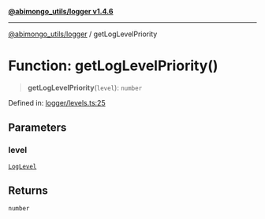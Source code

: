 [**@abimongo_utils/logger v1.4.6**](../README.md)

***

[@abimongo_utils/logger](../README.md) / getLogLevelPriority

# Function: getLogLevelPriority()

> **getLogLevelPriority**(`level`): `number`

Defined in: [logger/levels.ts:25](https://github.com/NodEm9/abimongo_utils/blob/44bde4aba239181e6f4030255b47a0bd30e0063b/logger/src/logger/levels.ts#L25)

## Parameters

### level

[`LogLevel`](../type-aliases/LogLevel.md)

## Returns

`number`
